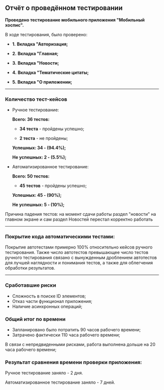 ## **Отчёт о проведённом тестировании**

**Проведено тестирование мобильного приложения "Мобильный хоспис".**

В ходе тестирования, было проверено:

  - **1.** **Вкладка "Авторизация;**

  - **2.** **Вкладка "Главная;**

  - **3.** **Вкладка "Новости;**

  - **4.** **Вкладка "Тематические цитаты;**

  - **5.** **Вкладка "О приложении;**

____________________________________________________
### **Количество тест-кейсов**
- Ручное тестирование:

   **Всего: 36 тестов:**

   - **34 теста** - пройдены успешно;
    
   - **2 теста** - не пройдены;

   **Успешных: 34 - (94.4%);**

   **Не успешных: 2 - (5.5%);**

- Автоматизированное тестирование:

   **Всего: 50 тестов:**

   - **45 тестов** - пройдены успешно;
    
   **Успешных: 45 - (90%);**

   **Не успешных: 5 - (10%);**

Причина падения тестов: на момент сдачи работы раздел "новости" на главном экране и сам раздел Новостей перестал корректно работать  

____________________________________________________

### **Покрытие кода автоматическими тестами:**

Покрытие автотестами примерно 100% относительно кейсов ручного тестирования.
Также число автотестов превышающее число тестов ручного тестирования связано с вынужденным дроблением автотестов для лучшей наглядности и понимания тестов, а также для облегчения обработки результатов.

____________________________________________________


### **Сработавшие риски**

   - Сложность в поиске ID элементов;
   - Отказ части функционал приложения;
   - Наличие асинхронных операций;

### **Общий итог по времени**

   - Запланировано было потратить 90 часов рабочего времени;
   - Затрачено фактически 110 часа рабочего времени;

В связи с непредвиденными рисками, работа выполнена дольше на 20 часа рабочего времени;

### **Результат сравнения времени проверки приложения:**

Ручное тестирование заняло - 2 дня.

Автоматизированное тестирование заняло - 7 дней.



